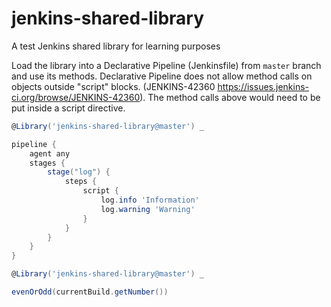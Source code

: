 # jenkins-shared-library

A test Jenkins shared library for learning purposes

Load the library into a Declarative Pipeline (Jenkinsfile) from `master` branch and use its methods.
Declarative Pipeline does not allow method calls on objects outside "script" blocks. (JENKINS-42360 <https://issues.jenkins-ci.org/browse/JENKINS-42360>). The method calls above would need to be put inside a script directive.

```groovy
@Library('jenkins-shared-library@master') _

pipeline {
    agent any
    stages {
        stage("log") {
            steps {
                script {
                    log.info 'Information'
                    log.warning 'Warning'
                }
            }
        }
    }
}
```

```groovy
@Library('jenkins-shared-library@master') _

evenOrOdd(currentBuild.getNumber())
```
